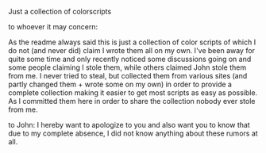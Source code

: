 Just a collection of colorscripts

to whoever it may concern: 

As the readme always said this is just a collection of color scripts of which I do not (and never did) claim I wrote them all on my own. I've been away for quite some time and only recently noticed some discussions going on and some people claiming I stole them, while others claimed John stole them from me. I never tried to steal, but collected them from various sites (and partly changed them + wrote some on my own) in order to provide a complete collection making it easier to get most scripts as easy as possible. As I committed them here in order to share the collection nobody ever stole from me.

to John:
I hereby want to apologize to you and also want you to know that due to my complete absence, I did not know anything about these rumors at all.

